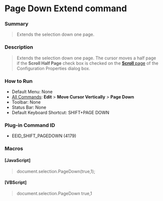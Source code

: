 # Page Down Extend command

### Summary

> Extends the selection down one page.

### Description

> Extends the selection down one page. The cursor moves a half page if the **Scroll Half Page** check box is checked on the
> [**Scroll** page](../../dlg/properties/scroll/index) of the Configuration Properties dialog box.

### How to Run

- Default Menu: None
- [All Commands](../tools/all_commands): **Edit** \> **Move Cursor Vertically**
\> **Page Down**
- Toolbar: None
- Status Bar: None
- Default Keyboard Shortcut: SHIFT+PAGE DOWN

### Plug-in Command ID

- EEID\_SHIFT\_PAGEDOWN (4179)

### Macros

#### \[JavaScript\]

> document.selection.PageDown(true,1);

#### \[VBScript\]

> document.selection.PageDown true,1
